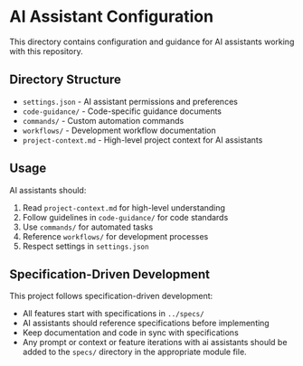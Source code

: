 # AI Assistant Configuration

This directory contains configuration and guidance for AI assistants working with this repository.

## Directory Structure

- `settings.json` - AI assistant permissions and preferences
- `code-guidance/` - Code-specific guidance documents
- `commands/` - Custom automation commands
- `workflows/` - Development workflow documentation
- `project-context.md` - High-level project context for AI assistants

## Usage

AI assistants should:
1. Read `project-context.md` for high-level understanding
2. Follow guidelines in `code-guidance/` for code standards
3. Use `commands/` for automated tasks
4. Reference `workflows/` for development processes
5. Respect settings in `settings.json`

## Specification-Driven Development

This project follows specification-driven development:
- All features start with specifications in `../specs/`
- AI assistants should reference specifications before implementing
- Keep documentation and code in sync with specifications
- Any prompt or context or feature iterations with ai assistants should be added to the `specs/` directory in the appropriate module file.